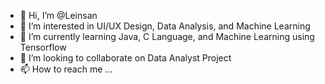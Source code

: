- 👋 Hi, I’m @Leinsan
- 👀 I’m interested in UI/UX Design, Data Analysis, and Machine Learning
- 🌱 I’m currently learning Java, C Language, and Machine Learning using Tensorflow
- 💞️ I’m looking to collaborate on Data Analyst Project
- 📫 How to reach me ...

<!---
Leinsan/Leinsan is a ✨ special ✨ repository because its `README.md` (this file) appears on your GitHub profile.
You can click the Preview link to take a look at your changes.
--->
